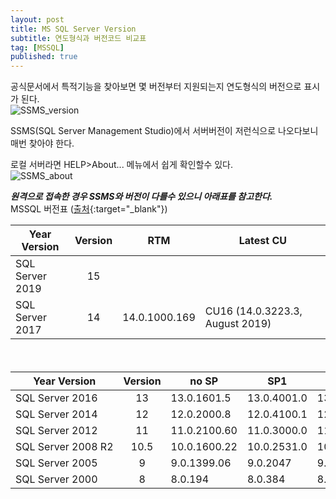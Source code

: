 ```yaml
---
layout: post
title: MS SQL Server Version 
subtitle: 연도형식과 버전코드 비교표
tag: [MSSQL]
published: true
---
```


공식문서에서 특적기능을 찾아보면 몇 버전부터 지원되는지 연도형식의 버전으로 표시가 된다.  
![SSMS_version](../img/2019-09-24-MSSQL_NAME_VERSION/2019-09-24-09-05-26.png)

SSMS(SQL Server Management Studio)에서 서버버전이 저런식으로 나오다보니 매번 찾아야 한다.

로컬 서버라면 HELP>About... 메뉴에서 쉽게 확인할수 있다.  
![SSMS_about](../img/2019-09-24-MSSQL_NAME_VERSION/2019-09-24-09-07-30.png)  

***원격으로 접속한 경우 SSMS와 버전이 다를수 있으니 아래표를 참고한다.***  
MSSQL 버전표 ([출처](https://sqlserverbuilds.blogspot.com/){:target="_blank"})

| Year Version       | Version  | RTM           | Latest CU                       |
|--------------------|:--------:|---------------|---------------------------------|
| SQL Server 2019    |  15      |               |                                 |
| SQL Server 2017    |  14      | 14.0.1000.169 | CU16 (14.0.3223.3, August 2019) |

<div style="padding:10px;"></div>

| Year Version       | Version  | no SP        | SP1         | SP2         | SP3         | SP4          |
|--------------------|:--------:|--------------|-------------|-------------|-------------|--------------|
| SQL Server 2016    |  13      | 13.0.1601.5  | 13.0.4001.0 | 13.0.5026.0 |             |              |
| SQL Server 2014    |  12      | 12.0.2000.8     | 12.0.4100.1  | 12.0.5000.0 | 12.0.6024.0 |              |
| SQL Server 2012    |  11      | 11.0.2100.60 | 11.0.3000.0 | 11.0.5058.0 | 11.0.6020.0 | 11.0.7001.0  |
| SQL Server 2008 R2 |  10.5    | 10.0.1600.22 | 10.0.2531.0 | 10.0.4000.0 | 10.0.5500.0 | 10.0.6000.29 |
| SQL Server 2005    |  9       | 9.0.1399.06  | 9.0.2047    | 9.0.3042    | 9.0.4035    | 9.0.5000     |
| SQL Server 2000    |  8       | 8.0.194      | 8.0.384     | 8.0.532     | 8.0.760     | 8.0.2039     |

<br/>